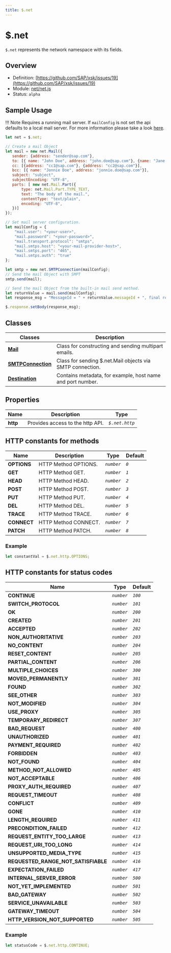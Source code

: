 ```yaml
---
title: $.net
---
```


$.net
===

`$.net` represents the network namespace with its fields.

## Overview

- Definition: [https://github.com/SAP/xsk/issues/19](https://github.com/SAP/xsk/issues/19)
- Module: [net/net.js](https://github.com/SAP/xsk/tree/main/modules/api/api-xsjs/src/main/resources/META-INF/dirigible/xsk/net/net.js)
- Status: `alpha`

## Sample Usage


!!! Note
	Requires a running mail server. If `mailConfig` is not set the api defaults to a local mail server.
	For more information please take a look [here](https://blogs.sap.com/2020/02/05/sending-e-mails-with-the-eclipse-dirigible-mail-api/).

```javascript
let net = $.net;

// Create a mail Object
let mail = new net.Mail({
   sender: {address: "sender@sap.com"},
   to: [{ name: "John Doe", address: "john.doe@sap.com"}, {name: "Jane Doe", address: "jane.doe@sap.com"}],
   cc: [{address: "cc1@sap.com"}, {address: "cc2@sap.com"}],
   bcc: [{ name: "Jonnie Doe", address: "jonnie.doe@sap.com"}],
   subject: "subject",
   subjectEncoding: "UTF-8",
   parts: [ new net.Mail.Part({
       type: net.Mail.Part.TYPE_TEXT,
       text: "The body of the mail.",
       contentType: "text/plain",
       encoding: "UTF-8",
   })]
});

// Set mail server configuration.
let mailConfig = {
    "mail.user": "<your-user>",
    "mail.password": "<your-password>",
    "mail.transport.protocol": "smtps",
    "mail.smtps.host": "<your-mail-provider-host>",
    "mail.smtps.port": "465",
    "mail.smtps.auth": "true"
};

let smtp = new net.SMTPConnection(mailConfig);
// Send the mail Object with SMPT
smtp.send(mail);

// Send the mail Object from the built-in mail send method.
let returnValue = mail.send(mailConfig);
let response_msg = "MessageId = " + returnValue.messageId + ", final reply = " + returnValue.finalReply;

$.response.setBody(response_msg);
```

## Classes


| Classes                                        | Description                                               |
|------------------------------------------------|-----------------------------------------------------------|
| **[Mail](../$.net.Mail/)**                     | Class for constructing and sending multipart emails.      |
| **[SMTPConnection](../$.net.SMTPConnection/)** | Class for sending $.net.Mail objects via SMTP connection. |
| **[Destination](../$.net.Destination/)**       | Contains metadata, for example, host name and port number.|

## Properties


| Name | Description                      | Type           |
|------|----------------------------------|----------------|
| **http** | Provides access to the http API. | _`$.net.http`_ |

## HTTP constants for methods


| Name       | Description          | Type       | Default |
|------------|----------------------|------------|---------|
| **OPTIONS**| HTTP Method OPTIONS. | _`number`_ | _`0`_   |
| **GET**    | HTTP Method GET.     | _`number`_ | _`1`_   |
| **HEAD**   | HTTP Method HEAD.    | _`number`_ | _`2`_   |
| **POST**   | HTTP Method POST.    | _`number`_ | _`3`_   |
| **PUT**    | HTTP Method PUT.     | _`number`_ | _`4`_   |
| **DEL**    | HTTP Method DEL.     | _`number`_ | _`5`_   |
| **TRACE**  | HTTP Method TRACE.   | _`number`_ | _`6`_   |
| **CONNECT**| HTTP Method CONNECT. | _`number`_ | _`7`_   |
| **PATCH**  | HTTP Method PATCH.   | _`number`_ | _`8`_   |


### Example
```javascript
let constantVal = $.net.http.OPTIONS;
```

## HTTP constants for status codes


| Name                                | Type       | Default |
|-------------------------------------|------------|---------|
| **CONTINUE**                        | _`number`_ | _`100`_ |
| **SWITCH_PROTOCOL**                 | _`number`_ | _`101`_ |
| **OK**                              | _`number`_ | _`200`_ |
| **CREATED**                         | _`number`_ | _`201`_ |
| **ACCEPTED**                        | _`number`_ | _`202`_ |
| **NON_AUTHORITATIVE**               | _`number`_ | _`203`_ |
| **NO_CONTENT**                      | _`number`_ | _`204`_ |
| **RESET_CONTENT**                   | _`number`_ | _`205`_ |
| **PARTIAL_CONTENT**                 | _`number`_ | _`206`_ |
| **MULTIPLE_CHOICES**                | _`number`_ | _`300`_ |
| **MOVED_PERMANENTLY**               | _`number`_ | _`301`_ |
| **FOUND**                           | _`number`_ | _`302`_ |
| **SEE_OTHER**                       | _`number`_ | _`303`_ |
| **NOT_MODIFIED**                    | _`number`_ | _`304`_ |
| **USE_PROXY**                       | _`number`_ | _`305`_ |
| **TEMPORARY_REDIRECT**              | _`number`_ | _`307`_ |
| **BAD_REQUEST**                     | _`number`_ | _`400`_ |
| **UNAUTHORIZED**                    | _`number`_ | _`401`_ |
| **PAYMENT_REQUIRED**                | _`number`_ | _`402`_ |
| **FORBIDDEN**                       | _`number`_ | _`403`_ |
| **NOT_FOUND**                       | _`number`_ | _`404`_ |
| **METHOD_NOT_ALLOWED**              | _`number`_ | _`405`_ |
| **NOT_ACCEPTABLE**                  | _`number`_ | _`406`_ |
| **PROXY_AUTH_REQUIRED**             | _`number`_ | _`407`_ |
| **REQUEST_TIMEOUT**                 | _`number`_ | _`408`_ |
| **CONFLICT**                        | _`number`_ | _`409`_ |
| **GONE**                            | _`number`_ | _`410`_ |
| **LENGTH_REQUIRED**                 | _`number`_ | _`411`_ |
| **PRECONDITION_FAILED**             | _`number`_ | _`412`_ |
| **REQUEST_ENTITY_TOO_LARGE**        | _`number`_ | _`413`_ |
| **REQUEST_URI_TOO_LONG**            | _`number`_ | _`414`_ |
| **UNSUPPORTED_MEDIA_TYPE**          | _`number`_ | _`415`_ |
| **REQUESTED_RANGE_NOT_SATISFIABLE** | _`number`_ | _`416`_ |
| **EXPECTATION_FAILED**              | _`number`_ | _`417`_ |
| **INTERNAL_SERVER_ERROR**           | _`number`_ | _`500`_ |
| **NOT_YET_IMPLEMENTED**             | _`number`_ | _`501`_ |
| **BAD_GATEWAY**                     | _`number`_ | _`502`_ |
| **SERVICE_UNAVAILABLE**             | _`number`_ | _`503`_ |
| **GATEWAY_TIMEOUT**                 | _`number`_ | _`504`_ |
| **HTTP_VERSION_NOT_SUPPORTED**      | _`number`_ | _`505`_ |


### Example
```javascript
let statusCode = $.net.http.CONTINUE;
```
